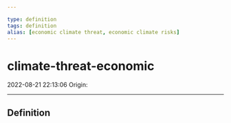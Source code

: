 ```yaml
---

type: definition
tags: definition
alias: [economic climate threat, economic climate risks]
---
```


# climate-threat-economic

2022-08-21 22:13:06
Origin: 

---

## Definition
